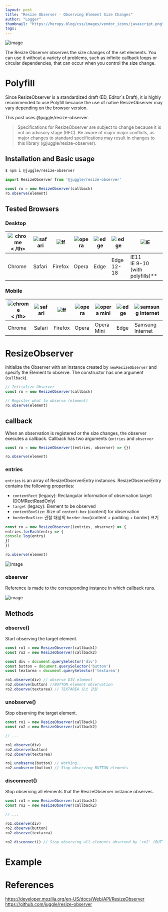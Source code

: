 ```yaml
---
layout: post
title: "Resize Observer - Observing Element Size Changes"
author: "Logger"
thumbnail: "https://heropy.blog/css/images/vendor_icons/javascript.png"
tags: 
---
```



![image](https://heropy.blog/css/images/vendor_icons/javascript.png)

The Resize Observer observes the size changes of the set elements.
You can use it without a variety of problems, such as infinite callback loops or circular dependencies, that can occur when you control the size change.

# Polyfill

Since ResizeObserver is a standardized draft (ED, Editor`s Draft), it is highly recommended to use Polyfill because the use of native ResizeObserver may vary depending on the browser version.

This post uses @juggle/resize-observer.

> Specifications for ResizeObserver are subject to change because it is not an advisory stage (REC).
Be aware of major major conflicts, as major changes to standard specifications may result in changes to this library (@juggle/resize-observer).

## Installation and Basic usage

```bash
$ npm i @juggle/resize-observer

```

```js
import ResizeObserver from '@juggle/resize-observer'

const ro = new ResizeObserver(callback)
ro.observe(element)

```

## Tested Browsers

### Desktop

<table><thead><tr><th><img src="https://github.com/alrra/browser-logos/raw/master/src/chrome/chrome_64x64.png" alt="chrome">< /th><th><img src="https://github.com/alrra/browser-logos/raw/master/src/safari/safari_64x64.png" alt="safari"></th><th> <img src="https://github.com/alrra/browser-logos/raw/master/src/firefox/firefox_64x64.png" alt="ff"></th><th><img src="https ://github.com/alrra/browser-logos/raw/master/src/opera/opera_64x64.png" alt="opera"></th><th><img src="https://github.com /alrra/browser-logos/raw/master/src/edge/edge_64x64.png" alt="edge"></th><th><img src="https://github.com/alrra/browser-logos /raw/master/src/archive/edge_12-18/edge_12-18_64x64.png" alt="edge"></th><th><img src="https://github.com/alrra/browser-logos /raw/master/src/archive/internet-explorer_9-11/internet-explorer_9-11_64x64.png" alt="IE"></th></tr></thead><tbody><tr><td> Chrome</td><td>Safari</td><td>Firefox</td><td>Opera</td><td>Edge</td><td>Edge 12-18</td><td >IE11<br>IE 9-10 (with polyfills)**</td></tr></ tbody></table>
 

### Mobile

<table><thead><tr><th><img src="https://github.com/alrra/browser-logos/raw/master/src/chrome/chrome_64x64.png" alt="chrome">< /th><th><img src="https://github.com/alrra/browser-logos/raw/master/src/safari/safari_64x64.png" alt="safari"></th><th> <img src="https://github.com/alrra/browser-logos/raw/master/src/firefox/firefox_64x64.png" alt="ff"></th><th><img src="https ://github.com/alrra/browser-logos/raw/master/src/opera/opera_64x64.png" alt="opera"></th><th><img src="https://github.com /alrra/browser-logos/raw/master/src/opera-mini/opera-mini_64x64.png" alt="opera mini"></th><th><img src="https://github.com/ alrra/browser-logos/raw/master/src/archive/edge_12-18/edge_12-18_64x64.png" alt="edge"></th><th><img src="https://github.com/ alrra/browser-logos/raw/master/src/samsung-internet/samsung-internet_64x64.png" alt="samsung internet"></th></tr></thead><tbody><tr><td> Chrome</td><td>Safari</td><td>Firefox</td><td>Opera</td><td>Opera Mini</td><td>Edge</td><td>Samsung Internet</td></tr></tbody> </table>
 

# ResizeObserver

Initialize the Observer with an instance created by `newResizeObserver` and specify the Element to observe.
The constructor has one argument (`callback`).

```js
// Initialize Observer
const ro = new ResizeObserver(callback)

// Register what to observe (element)
ro.observe(element)

```

## callback

When an observation is registered or the size changes, the observer executes a callback.
Callback has two arguments (`entries` and `observer`

```js
const ro = new ResizeObserver((entries, observer) => {})

ro.observe(element)

```

### entries

`entries` is an array of ResizeObserverEntry instances.
ResizeObserverEntry contains the following properties:

- `contentRect` (legacy): Rectangular information of observation target (DOMRectReadOnly)
- `target` (legacy): Element to be observed
- `contentBoxSize`: Size of `content-box` (content) for observation
- `borderBoxSize`: 관찰 대상의 `border-box`(content + padding + border) 크기

```js
const ro = new ResizeObserver((entries, observer) => {
entries.forEach(entry => {
console.log(entry)
})
})

ro.observe(element)

```

![image](https://heropy.blog/images/screenshot/resize-observer/resize-observer-entry-object.jpg)

### observer

Reference is made to the corresponding instance in which callback runs.

![image](https://heropy.blog/images/screenshot/resize-observer/resize-observer-object.jpg)

## Methods

### observe()

Start observing the target element.

```js
const ro1 = new ResizeObserver(callback1)
const ro2 = new ResizeObserver(callback2)

const div = document.querySelector('div')
const button = document.querySelector('button')
const textarea = document.querySelector('textarea')

ro1.observe(div) // observe DIV element
ro2.observe(button) //BUTTON element observation
ro2.observe(textarea) // TEXTAREA 요소 관찰

```

### unobserve()

Stop observing the target element.

```js
const ro1 = new ResizeObserver(callback1)
const ro2 = new ResizeObserver(callback2)

// ...

ro1.observe(div)
ro2.observe(button)
ro2.observe(textarea)

ro1.unobserve(button) // Nothing..
ro2.unobserve(button) // Stop observing BUTTON elements

```

### disconnect()

Stop observing all elements that the ResizeObserver instance observes.

```js
const ro1 = new ResizeObserver(callback1)
const ro2 = new ResizeObserver(callback2)

// ...

ro1.observe(div)
ro2.observe(button)
ro2.observe(textarea)

ro2.disconnect() // Stop observing all elements observed by 'ro2' (BUTTON, TEXTAREA)

```

# Example

# References

https://developer.mozilla.org/en-US/docs/Web/API/ResizeObserver
https://github.com/juggle/resize-observer